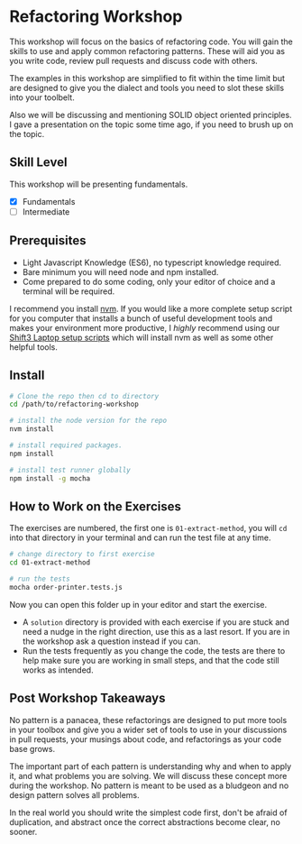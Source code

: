 Refactoring Workshop
====================

This workshop will focus on the basics of refactoring code. You will gain the
skills to use and apply common refactoring patterns. These will aid you as you
write code, review pull requests and discuss code with others.

The examples in this workshop are simplified to fit within the time limit but
are designed to give you the dialect and tools you need to slot these skills
into your toolbelt.

Also we will be discussing and mentioning SOLID object oriented principles. I
gave a presentation on the topic some time ago, if you need to brush up on the
topic.

Skill Level
-----------

This workshop will be presenting fundamentals.

- [x] Fundamentals
- [ ] Intermediate

Prerequisites
-------------

- Light Javascript Knowledge (ES6), no typescript knowledge required.
- Bare minimum you will need node and npm installed.
- Come prepared to do some coding, only your editor of choice and a terminal
  will be required.

I recommend you install [nvm](https://github.com/nvm-sh/nvm). If you would like
a more complete setup script for you computer that installs a bunch of useful
development tools and makes your environment more productive, I *highly*
recommend using our [Shift3 Laptop setup
scripts](https://github.com/shift3/laptop) which will install nvm as well as
some other helpful tools.

Install
-------

```bash
# Clone the repo then cd to directory
cd /path/to/refactoring-workshop

# install the node version for the repo
nvm install

# install required packages.
npm install

# install test runner globally
npm install -g mocha
```

How to Work on the Exercises
----------------------------

The exercises are numbered, the first one is `01-extract-method`, you will `cd`
into that directory in your terminal and can run the test file at any time.

```bash
# change directory to first exercise
cd 01-extract-method

# run the tests
mocha order-printer.tests.js
```

Now you can open this folder up in your editor and start the exercise.

- A `solution` directory is provided with each exercise if you are stuck and
  need a nudge in the right direction, use this as a last resort. If you are in
  the workshop ask a question instead if you can.
- Run the tests frequently as you change the code, the tests are there to help
  make sure you are working in small steps, and that the code still works as
  intended.

Post Workshop Takeaways
------------------------

No pattern is a panacea, these refactorings are designed to put more tools in
your toolbox and give you a wider set of tools to use in your discussions in
pull requests, your musings about code, and refactorings as your code base
grows.

The important part of each pattern is understanding why and when to apply it,
and what problems you are solving. We will discuss these concept more during the
workshop. No pattern is meant to be used as a bludgeon and no design pattern
solves all problems.

In the real world you should write the simplest code first, don't be afraid of
duplication, and abstract once the correct abstractions become clear, no sooner.

